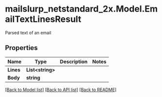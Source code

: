 # mailslurp_netstandard_2x.Model.EmailTextLinesResult
Parsed text of an email

## Properties

Name | Type | Description | Notes
------------ | ------------- | ------------- | -------------
**Lines** | **List&lt;string&gt;** |  | 
**Body** | **string** |  | 

[[Back to Model list]](../README#documentation-for-models) [[Back to API list]](../README#documentation-for-api-endpoints) [[Back to README]](../README)

